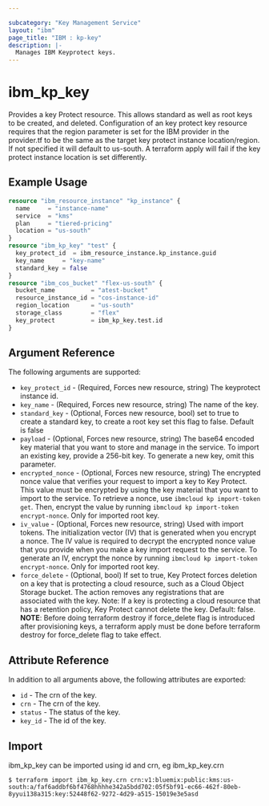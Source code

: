 ```yaml
---

subcategory: "Key Management Service"
layout: "ibm"
page_title: "IBM : kp-key"
description: |-
  Manages IBM Keyprotect keys.
---
```


# ibm\_kp_key

Provides a key Protect resource. This allows standard as well as root keys to be created, and deleted. Configuration of an key protect key resource requires that the region parameter is set for the IBM provider in the provider.tf to be the same as the target key protect instance location/region. If not specified it will default to us-south. A terraform apply will fail if the key protect instance location is set differently.


## Example Usage

```terraform
resource "ibm_resource_instance" "kp_instance" {
  name     = "instance-name"
  service  = "kms"
  plan     = "tiered-pricing"
  location = "us-south"
}
resource "ibm_kp_key" "test" {
  key_protect_id  = ibm_resource_instance.kp_instance.guid
  key_name     = "key-name"
  standard_key = false
}
resource "ibm_cos_bucket" "flex-us-south" {
  bucket_name          = "atest-bucket"
  resource_instance_id = "cos-instance-id"
  region_location      = "us-south"
  storage_class        = "flex"
  key_protect          = ibm_kp_key.test.id
}
```

## Argument Reference

The following arguments are supported:

* `key_protect_id` - (Required, Forces new resource, string) The keyprotect instance id.
* `key_name` - (Required, Forces new resource, string) The name of the key. 
* `standard_key` - (Optional, Forces new resource, bool) set to true to create a standard key, to create a root key set this flag to false. Default is false 
* `payload` - (Optional, Forces new resource, string) The base64 encoded key material that you want to store and manage in the service. To import an existing key, provide a 256-bit key. To generate a new key, omit this parameter. 
* `encrypted_nonce` - (Optional, Forces new resource, string) The encrypted nonce value that verifies your request to import a key to Key Protect. This value must be encrypted by using the key material that you want to import to the service. To retrieve a nonce, use `ibmcloud kp import-token get`. Then, encrypt the value by running `ibmcloud kp import-token encrypt-nonce`. Only for imported root key.
* `iv_value` - (Optional, Forces new resource, string) Used with import tokens. The initialization vector (IV) that is generated when you encrypt a nonce. The IV value is required to decrypt the encrypted nonce value that you provide when you make a key import request to the service. To generate an IV, encrypt the nonce by running `ibmcloud kp import-token encrypt-nonce`. Only for imported root key.
* `force_delete` - (Optional, bool) If set to true, Key Protect forces deletion on a key that is protecting a cloud resource, such as a Cloud Object Storage bucket. The action removes any registrations that are associated with the key. Note: If a key is protecting a cloud resource that has a retention policy, Key Protect cannot delete the key. Default: false.
    **NOTE**: Before doing terraform destroy if force_delete flag is introduced after provisioning keys, a terraform apply must be done before terraform destroy for force_delete flag to take effect.


## Attribute Reference

In addition to all arguments above, the following attributes are exported:

* `id` - The crn of the key. 
* `crn` - The crn of the key. 
* `status` - The status of the key.
* `key_id` - The id of the key. 

## Import

ibm_kp_key can be imported using id and crn, eg ibm_kp_key.crn

```
$ terraform import ibm_kp_key.crn crn:v1:bluemix:public:kms:us-south:a/faf6addbf6bf4768hhhhe342a5bdd702:05f5bf91-ec66-462f-80eb-8yyui138a315:key:52448f62-9272-4d29-a515-15019e3e5asd
```